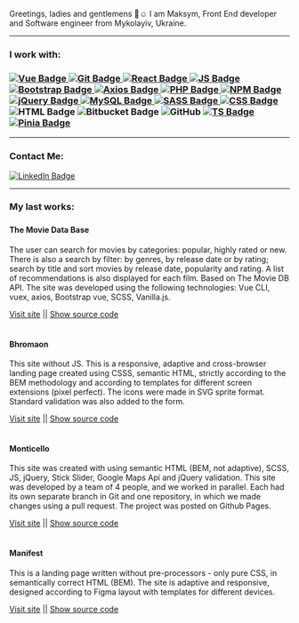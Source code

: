 Greetings, ladies and gentlemens 👋☺️
I am Maksym, Front End developer and Software engineer from Mykolayiv, Ukraine.
<hr>
        <div id="badges">
   <h3>I work with:<h3>
            <a href="https://vuejs.org/">
                <img src="https://img.shields.io/badge/Vue-white?style=for-the-badge&logo=vue.js&logoColor=green"
                    alt="Vue Badge" />
            </a>
                <a href="https://vuejs.org/">
                <img src="https://img.shields.io/badge/Git-orange?style=for-the-badge&logo=git&logoColor=white"
                    alt="Git Badge" />
            </a>
            <a href="https://reactjs.org/">
                <img src="https://img.shields.io/badge/React-blue?style=for-the-badge&logo=react&logoColor=white"
                    alt="React Badge" />
            </a>
            <a href="https://www.javascript.com/">
                <img src="https://img.shields.io/badge/JS-yellow?style=for-the-badge&logo=javascript&logoColor=white"
                    alt="JS Badge" />
            </a>
            <a href="https://getbootstrap.com/">
                <img src="https://img.shields.io/badge/Bootstrap-purple?style=for-the-badge&logo=bootstrap&logoColor=white"
                    alt="Bootstrap Badge" />
            </a>
            <a href="https://reactjs.org/">
                <img src="https://img.shields.io/badge/Axios-white?style=for-the-badge&logo=axios&logoColor=purple"
                    alt="Axios Badge" />
            </a>
            <a href="https://www.php.net/">
                <img src="https://img.shields.io/badge/PHP-darkslateblue?style=for-the-badge&logo=php&logoColor=white"
                    alt="PHP Badge" />
            </a>
            <a href="https://www.npmjs.com/">
                <img src="https://img.shields.io/badge/NPM-red?style=for-the-badge&logo=npm&logoColor=white"
                    alt="NPM Badge" />
            </a>
            <a href="https://jquery.com/">
                <img src="https://img.shields.io/badge/jQuery-blue?style=for-the-badge&logo=jquery&logoColor=white"
                    alt="jQuery Badge" />
            </a>
            <a href="https://www.mysql.com/">
                <img src="https://img.shields.io/badge/MySQL-steelblue?style=for-the-badge&logo=mysql&logoColor=white"
                    alt="MySQL Badge" />
            </a>
            <a href="https://sass-lang.com/">
                <img src="https://img.shields.io/badge/SASS-hotpink?style=for-the-badge&logo=sass&logoColor=white"
                    alt="SASS Badge" />
            </a>
            <a href="https://www.w3.org/Style/CSS/Overview.en.html">
                <img src="https://img.shields.io/badge/CSS-blue?style=for-the-badge&logo=css3&logoColor=white"
                    alt="CSS Badge" />
            </a>
            <img src="https://img.shields.io/badge/HTML5-orange?style=for-the-badge&logo=html5&logoColor=white"
                alt="HTML Badge" />
            <img src="https://img.shields.io/badge/Bitbucket-0747a6?style=for-the-badge&logo=bitbucket&logoColor=white"
                    alt="Bitbucket Badge" />
            <img src="https://img.shields.io/badge/GitHub-100000?style=for-the-badge&logo=github&logoColor=white" alt="GitHub"/>
            <a href="https://www.typescriptlang.org/">
                <img src="https://img.shields.io/badge/TypeScript-blue?style=for-the-badge&logo=typescript&logoColor=white"
                    alt="TS Badge" />
            </a>
           <a href="https://www.typescriptlang.org/">
                <img src="https://img.shields.io/badge/Pinia-yellow?style=for-the-badge&logo=pinia&logoColor=white"
                    alt="Pinia Badge" />
            </a>
        </div>
        <hr>
        <div id="badges-contacts">
                <h3>Contact Me:</h3>
                <a href="https://www.linkedin.com/in/maksym-skvortsov-70451123b/">
                <img src="https://img.shields.io/badge/LinkedIn-blue?style=for-the-badge&logo=linkedin&logoColor=white"
                    alt="LinkedIn Badge" />
            </a>
           <hr>
           <h3>My last works:<h3> 
        </div> 
        <div>
                <div class="slot">
                    <h4 class="slot__title">The Movie Data Base</h4>
                    <p class="slot__text">
                        The user can search for movies by categories: popular, highly
                        rated or new. There is also a search by filter: by genres, by release date or by rating;
                        search by title and sort movies by release date, popularity and rating. A list of
                        recommendations is also displayed for each film. Based on The Movie DB API.
                        The site was developed using the following technologies: Vue CLI, vuex, axios, Bootstrap
                        vue, SCSS, Vanilla.js.
                    </p>
                   <div class="slot__links">
                    <a href="https://maxbusters.github.io/the_movie_db/" rel="noindex nofollow noreferrer"
                        target="_blank">Visit site</a>
                    ||
                    <a href="https://github.com/maxbusters/the_movie_db/tree/dev" rel="noindex nofollow noreferrer"
                        target="_blank">Show source code</a>
                </div>
                </div>
                <br>
                <div class="slot">
                    <h4 class="slot__title">Bhromaon</h4>
                    <p class="slot__text">This site without JS. This is a responsive, adaptive and cross-browser
                        landing page created using CSSS, semantic HTML, strictly according to the BEM
                        methodology and according to templates for different screen extensions (pixel perfect).
                        The icons were made in SVG sprite format. Standard validation was also added to the
                        form.</p>
                    <div class="slot__links">
                        <a href="https://maxbusters.github.io/homework/final-task/"
                            rel="noindex nofollow noreferrer">Visit site</a> ||
                        <a href="https://github.com/maxbusters/homework/tree/main/final-task"
                            rel="noindex nofollow noreferrer">Show source code</a>
                    </div>
                </div>
                <br>
                <div class="slot">
                    <h4 class="slot__title">Monticello</h4>
                    <p class="slot__text">
                        This site was created with using semantic HTML (BEM, not adaptive), SCSS, JS,
                        jQuery, Stick Slider, Google Maps Api and jQuery validation. This site was developed by
                        a team of 4 people, and we worked in parallel. Each had its own separate branch in Git
                        and one repository, in which we made changes using a pull request. The project was
                        posted on Github Pages.
                    </p>
                    <div class="slot__links">
                        <a href="https://maxbusters.github.io/exam2/" rel="noindex nofollow noreferrer">Visit site</a>
                        ||
                        <a href="https://github.com/maxbusters/exam2" rel="noindex nofollow noreferrer">Show source
                            code</a>
                    </div>
                </div>
                <br>
                <div class="slot">
                    <h4 class="slot__title">Manifest</h4>
                    <p class="slot__text">
                        This is a landing page written without pre-processors - only pure CSS, in semantically
                        correct HTML (BEM). The site is adaptive and responsive, designed according to Figma
                        layout with templates for different devices.
                    </p>
                    <div class="slot__links">
                        <a href="https://maxbusters.github.io/homework/16/" rel="noindex nofollow noreferrer">Visit
                            site</a>
                        ||
                        <a href="https://github.com/maxbusters/homework/tree/main/16"
                            rel="noindex nofollow noreferrer">Show source code</a>
                    </div>
                </div>
      </div>
